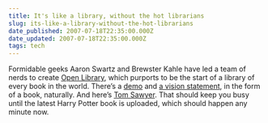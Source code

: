 ```yaml
---
title: It's like a library, without the hot librarians
slug: its-like-a-library-without-the-hot-librarians
date_published: 2007-07-18T22:35:00.000Z
date_updated: 2007-07-18T22:35:00.000Z
tags: tech
---
```


Formidable geeks Aaron Swartz and Brewster Kahle have led a team of nerds to create [Open Library](http://openlibrary.org/), which purports to be the start of a library of every book in the world. There’s a [demo](http://demo.openlibrary.org/) and [a vision statement](http://www.openlibrary.org/details/openlibrary), in the form of a book, naturally. And here’s [Tom Sawyer](http://openlibrary.org/details/adventuresoftoms00twaiuoft). That should keep you busy until the latest Harry Potter book is uploaded, which should happen any minute now.
